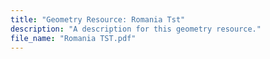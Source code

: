```yaml
---
title: "Geometry Resource: Romania Tst"
description: "A description for this geometry resource."
file_name: "Romania TST.pdf"
---
```

